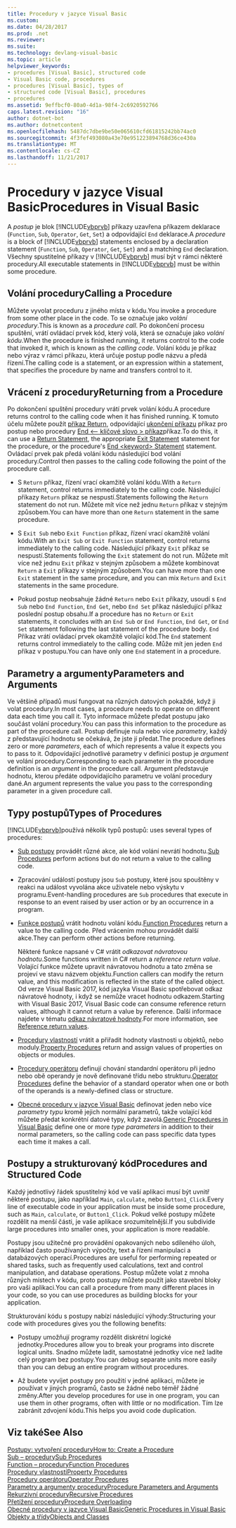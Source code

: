 ```yaml
---
title: Procedury v jazyce Visual Basic
ms.custom: 
ms.date: 04/28/2017
ms.prod: .net
ms.reviewer: 
ms.suite: 
ms.technology: devlang-visual-basic
ms.topic: article
helpviewer_keywords:
- procedures [Visual Basic], structured code
- Visual Basic code, procedures
- procedures [Visual Basic], types of
- structured code [Visual Basic], procedures
- procedures
ms.assetid: 9effbcf0-80a0-4d1a-98f4-2c6920592766
caps.latest.revision: "16"
author: dotnet-bot
ms.author: dotnetcontent
ms.openlocfilehash: 5487dc7dbe9be50e065610cfd61815242bb74ac0
ms.sourcegitcommit: 4f3fef493080a43e70e951223894768d36ce430a
ms.translationtype: MT
ms.contentlocale: cs-CZ
ms.lasthandoff: 11/21/2017
---
```

# <a name="procedures-in-visual-basic"></a><span data-ttu-id="33f33-102">Procedury v jazyce Visual Basic</span><span class="sxs-lookup"><span data-stu-id="33f33-102">Procedures in Visual Basic</span></span>
<span data-ttu-id="33f33-103">A *postup* je blok [!INCLUDE[vbprvb](~/includes/vbprvb-md.md)] příkazy uzavřena příkazem deklarace (`Function`, `Sub`, `Operator`, `Get`, `Set`) a odpovídající `End` deklarace.</span><span class="sxs-lookup"><span data-stu-id="33f33-103">A *procedure* is a block of [!INCLUDE[vbprvb](~/includes/vbprvb-md.md)] statements enclosed by a declaration statement (`Function`, `Sub`, `Operator`, `Get`, `Set`) and a matching `End` declaration.</span></span> <span data-ttu-id="33f33-104">Všechny spustitelné příkazy v [!INCLUDE[vbprvb](~/includes/vbprvb-md.md)] musí být v rámci některé procedury.</span><span class="sxs-lookup"><span data-stu-id="33f33-104">All executable statements in [!INCLUDE[vbprvb](~/includes/vbprvb-md.md)] must be within some procedure.</span></span>  
  
## <a name="calling-a-procedure"></a><span data-ttu-id="33f33-105">Volání procedury</span><span class="sxs-lookup"><span data-stu-id="33f33-105">Calling a Procedure</span></span>  
 <span data-ttu-id="33f33-106">Můžete vyvolat proceduru z jiného místa v kódu.</span><span class="sxs-lookup"><span data-stu-id="33f33-106">You invoke a procedure from some other place in the code.</span></span> <span data-ttu-id="33f33-107">To se označuje jako *volání procedury*.</span><span class="sxs-lookup"><span data-stu-id="33f33-107">This is known as a *procedure call*.</span></span> <span data-ttu-id="33f33-108">Po dokončení procesu spuštění, vrátí ovládací prvek kód, který volá, která se označuje jako *volání kódu*.</span><span class="sxs-lookup"><span data-stu-id="33f33-108">When the procedure is finished running, it returns control to the code that invoked it, which is known as the *calling code*.</span></span> <span data-ttu-id="33f33-109">Volání kódu je příkaz nebo výraz v rámci příkazu, která určuje postup podle názvu a předá řízení.</span><span class="sxs-lookup"><span data-stu-id="33f33-109">The calling code is a statement, or an expression within a statement, that specifies the procedure by name and transfers control to it.</span></span>  
  
## <a name="returning-from-a-procedure"></a><span data-ttu-id="33f33-110">Vrácení z procedury</span><span class="sxs-lookup"><span data-stu-id="33f33-110">Returning from a Procedure</span></span>  
 <span data-ttu-id="33f33-111">Po dokončení spuštění procedury vrátí prvek volání kódu.</span><span class="sxs-lookup"><span data-stu-id="33f33-111">A procedure returns control to the calling code when it has finished running.</span></span> <span data-ttu-id="33f33-112">K tomuto účelu můžete použít [příkaz Return](../../../../visual-basic/language-reference/statements/return-statement.md), odpovídající [ukončení příkazu](../../../../visual-basic/language-reference/statements/exit-statement.md) příkaz pro postup nebo procedury [End \<– klíčové slovo > příkaz](../../../../visual-basic/language-reference/statements/end-keyword-statement.md)příkaz.</span><span class="sxs-lookup"><span data-stu-id="33f33-112">To do this, it can use a [Return Statement](../../../../visual-basic/language-reference/statements/return-statement.md), the appropriate [Exit Statement](../../../../visual-basic/language-reference/statements/exit-statement.md) statement for the procedure, or the procedure's [End \<keyword> Statement](../../../../visual-basic/language-reference/statements/end-keyword-statement.md) statement.</span></span> <span data-ttu-id="33f33-113">Ovládací prvek pak předá volání kódu následující bod volání procedury.</span><span class="sxs-lookup"><span data-stu-id="33f33-113">Control then passes to the calling code following the point of the procedure call.</span></span>  
  
-   <span data-ttu-id="33f33-114">S `Return` příkaz, řízení vrací okamžitě volání kódu.</span><span class="sxs-lookup"><span data-stu-id="33f33-114">With a `Return` statement, control returns immediately to the calling code.</span></span> <span data-ttu-id="33f33-115">Následující příkazy `Return` příkaz se nespustí.</span><span class="sxs-lookup"><span data-stu-id="33f33-115">Statements following the `Return` statement do not run.</span></span> <span data-ttu-id="33f33-116">Můžete mít více než jednu `Return` příkaz v stejným způsobem.</span><span class="sxs-lookup"><span data-stu-id="33f33-116">You can have more than one `Return` statement in the same procedure.</span></span>  
  
-   <span data-ttu-id="33f33-117">S `Exit Sub` nebo `Exit Function` příkaz, řízení vrací okamžitě volání kódu.</span><span class="sxs-lookup"><span data-stu-id="33f33-117">With an `Exit Sub` or `Exit Function` statement, control returns immediately to the calling code.</span></span> <span data-ttu-id="33f33-118">Následující příkazy `Exit` příkaz se nespustí.</span><span class="sxs-lookup"><span data-stu-id="33f33-118">Statements following the `Exit` statement do not run.</span></span> <span data-ttu-id="33f33-119">Můžete mít více než jednu `Exit` příkaz v stejným způsobem a můžete kombinovat `Return` a `Exit` příkazy v stejným způsobem.</span><span class="sxs-lookup"><span data-stu-id="33f33-119">You can have more than one `Exit` statement in the same procedure, and you can mix `Return` and `Exit` statements in the same procedure.</span></span>  
  
-   <span data-ttu-id="33f33-120">Pokud postup neobsahuje žádné `Return` nebo `Exit` příkazy, usoudí s `End Sub` nebo `End Function`, `End Get`, nebo `End Set` příkaz následující příkaz poslední postup obsahu.</span><span class="sxs-lookup"><span data-stu-id="33f33-120">If a procedure has no `Return` or `Exit` statements, it concludes with an `End Sub` or `End Function`, `End Get`, or `End Set` statement following the last statement of the procedure body.</span></span> <span data-ttu-id="33f33-121">`End` Příkaz vrátí ovládací prvek okamžitě volající kód.</span><span class="sxs-lookup"><span data-stu-id="33f33-121">The `End` statement returns control immediately to the calling code.</span></span> <span data-ttu-id="33f33-122">Může mít jen jeden `End` příkaz v postupu.</span><span class="sxs-lookup"><span data-stu-id="33f33-122">You can have only one `End` statement in a procedure.</span></span>  
  
## <a name="parameters-and-arguments"></a><span data-ttu-id="33f33-123">Parametry a argumenty</span><span class="sxs-lookup"><span data-stu-id="33f33-123">Parameters and Arguments</span></span>  
 <span data-ttu-id="33f33-124">Ve většině případů musí fungovat na různých datových pokaždé, když ji volat procedury.</span><span class="sxs-lookup"><span data-stu-id="33f33-124">In most cases, a procedure needs to operate on different data each time you call it.</span></span> <span data-ttu-id="33f33-125">Tyto informace můžete předat postupu jako součást volání procedury.</span><span class="sxs-lookup"><span data-stu-id="33f33-125">You can pass this information to the procedure as part of the procedure call.</span></span> <span data-ttu-id="33f33-126">Postup definuje nula nebo více *parametry*, každý z představující hodnotu se očekává, že jste jí předat.</span><span class="sxs-lookup"><span data-stu-id="33f33-126">The procedure defines zero or more *parameters*, each of which represents a value it expects you to pass to it.</span></span> <span data-ttu-id="33f33-127">Odpovídající jednotlivé parametry v definici postup je *argument* ve volání procedury.</span><span class="sxs-lookup"><span data-stu-id="33f33-127">Corresponding to each parameter in the procedure definition is an *argument* in the procedure call.</span></span> <span data-ttu-id="33f33-128">Argument představuje hodnotu, kterou předáte odpovídajícího parametru ve volání procedury dané.</span><span class="sxs-lookup"><span data-stu-id="33f33-128">An argument represents the value you pass to the corresponding parameter in a given procedure call.</span></span>  
  
## <a name="types-of-procedures"></a><span data-ttu-id="33f33-129">Typy postupů</span><span class="sxs-lookup"><span data-stu-id="33f33-129">Types of Procedures</span></span>  
 [!INCLUDE[vbprvb](~/includes/vbprvb-md.md)]<span data-ttu-id="33f33-130">používá několik typů postupů:</span><span class="sxs-lookup"><span data-stu-id="33f33-130"> uses several types of procedures:</span></span>  
  
-   <span data-ttu-id="33f33-131">[Sub postupy](./sub-procedures.md) provádět různé akce, ale kód volání nevrátí hodnotu.</span><span class="sxs-lookup"><span data-stu-id="33f33-131">[Sub Procedures](./sub-procedures.md) perform actions but do not return a value to the calling code.</span></span>  
  
-   <span data-ttu-id="33f33-132">Zpracování událostí postupy jsou `Sub` postupy, které jsou spouštěny v reakci na událost vyvolána akce uživatele nebo výskytu v programu.</span><span class="sxs-lookup"><span data-stu-id="33f33-132">Event-handling procedures are `Sub` procedures that execute in response to an event raised by user action or by an occurrence in a program.</span></span>  
  
-   <span data-ttu-id="33f33-133">[Funkce postupů](./function-procedures.md) vrátit hodnotu volání kódu.</span><span class="sxs-lookup"><span data-stu-id="33f33-133">[Function Procedures](./function-procedures.md) return a value to the calling code.</span></span> <span data-ttu-id="33f33-134">Před vrácením mohou provádět další akce.</span><span class="sxs-lookup"><span data-stu-id="33f33-134">They can perform other actions before returning.</span></span>

    <span data-ttu-id="33f33-135">Některé funkce napsané v C# vrátit *odkazovat návratovou hodnotu*.</span><span class="sxs-lookup"><span data-stu-id="33f33-135">Some functions written in C# return a *reference return value*.</span></span> <span data-ttu-id="33f33-136">Volající funkce můžete upravit návratovou hodnotu a tato změna se projeví ve stavu názvem objektu.</span><span class="sxs-lookup"><span data-stu-id="33f33-136">Function callers can modify the return value, and this modification is reflected in the state of the called object.</span></span> <span data-ttu-id="33f33-137">Od verze Visual Basic 2017, kód jazyka Visual Basic spotřebovat odkaz návratové hodnoty, i když se nemůže vracet hodnotu odkazem.</span><span class="sxs-lookup"><span data-stu-id="33f33-137">Starting with Visual Basic 2017, Visual Basic code can consume reference return values, although it cannot return a value by reference.</span></span> <span data-ttu-id="33f33-138">Další informace najdete v tématu [odkaz návratové hodnoty](ref-return-values.md).</span><span class="sxs-lookup"><span data-stu-id="33f33-138">For more information, see [Reference return values](ref-return-values.md).</span></span>
  
-   <span data-ttu-id="33f33-139">[Procedury vlastností](./property-procedures.md) vrátit a přiřadit hodnoty vlastnosti u objektů, nebo moduly.</span><span class="sxs-lookup"><span data-stu-id="33f33-139">[Property Procedures](./property-procedures.md) return and assign values of properties on objects or modules.</span></span>  
  
-   <span data-ttu-id="33f33-140">[Procedury operátoru](./operator-procedures.md) definují chování standardní operátoru při jedno nebo obě operandy je nově definované třídu nebo strukturu.</span><span class="sxs-lookup"><span data-stu-id="33f33-140">[Operator Procedures](./operator-procedures.md) define the behavior of a standard operator when one or both of the operands is a newly-defined class or structure.</span></span>  
  
-   <span data-ttu-id="33f33-141">[Obecné procedury v jazyce Visual Basic](../../../../visual-basic/programming-guide/language-features/data-types/generic-procedures.md) definovat jeden nebo více *parametry typu* kromě jejich normální parametrů, takže volající kód můžete předat konkrétní datové typy, když zavolá.</span><span class="sxs-lookup"><span data-stu-id="33f33-141">[Generic Procedures in Visual Basic](../../../../visual-basic/programming-guide/language-features/data-types/generic-procedures.md) define one or more *type parameters* in addition to their normal parameters, so the calling code can pass specific data types each time it makes a call.</span></span>  
  
## <a name="procedures-and-structured-code"></a><span data-ttu-id="33f33-142">Postupy a strukturovaný kód</span><span class="sxs-lookup"><span data-stu-id="33f33-142">Procedures and Structured Code</span></span>  
 <span data-ttu-id="33f33-143">Každý jednotlivý řádek spustitelný kód ve vaší aplikaci musí být uvnitř některé postupu, jako například `Main`, `calculate`, nebo `Button1_Click`.</span><span class="sxs-lookup"><span data-stu-id="33f33-143">Every line of executable code in your application must be inside some procedure, such as `Main`, `calculate`, or `Button1_Click`.</span></span> <span data-ttu-id="33f33-144">Pokud velké postupy můžete rozdělit na menší části, je vaše aplikace srozumitelnější.</span><span class="sxs-lookup"><span data-stu-id="33f33-144">If you subdivide large procedures into smaller ones, your application is more readable.</span></span>  
  
 <span data-ttu-id="33f33-145">Postupy jsou užitečné pro provádění opakovaných nebo sdíleného úloh, například často používaných výpočty, text a řízení manipulaci a databázových operací.</span><span class="sxs-lookup"><span data-stu-id="33f33-145">Procedures are useful for performing repeated or shared tasks, such as frequently used calculations, text and control manipulation, and database operations.</span></span> <span data-ttu-id="33f33-146">Postup můžete volat z mnoha různých místech v kódu, proto postupy můžete použít jako stavební bloky pro vaši aplikaci.</span><span class="sxs-lookup"><span data-stu-id="33f33-146">You can call a procedure from many different places in your code, so you can use procedures as building blocks for your application.</span></span>  
  
 <span data-ttu-id="33f33-147">Strukturování kódu s postupy nabízí následující výhody:</span><span class="sxs-lookup"><span data-stu-id="33f33-147">Structuring your code with procedures gives you the following benefits:</span></span>  
  
-   <span data-ttu-id="33f33-148">Postupy umožňují programy rozdělit diskrétní logické jednotky.</span><span class="sxs-lookup"><span data-stu-id="33f33-148">Procedures allow you to break your programs into discrete logical units.</span></span> <span data-ttu-id="33f33-149">Snadno můžete ladit, samostatné jednotky více než ladíte celý program bez postupy.</span><span class="sxs-lookup"><span data-stu-id="33f33-149">You can debug separate units more easily than you can debug an entire program without procedures.</span></span>  
  
-   <span data-ttu-id="33f33-150">Až budete vyvíjet postupy pro použití v jedné aplikaci, můžete je používat v jiných programů, často se žádné nebo téměř žádné změny.</span><span class="sxs-lookup"><span data-stu-id="33f33-150">After you develop procedures for use in one program, you can use them in other programs, often with little or no modification.</span></span> <span data-ttu-id="33f33-151">Tím lze zabránit zdvojení kódu.</span><span class="sxs-lookup"><span data-stu-id="33f33-151">This helps you avoid code duplication.</span></span>  
  
## <a name="see-also"></a><span data-ttu-id="33f33-152">Viz také</span><span class="sxs-lookup"><span data-stu-id="33f33-152">See Also</span></span>  
 [<span data-ttu-id="33f33-153">Postupy: vytvoření procedury</span><span class="sxs-lookup"><span data-stu-id="33f33-153">How to: Create a Procedure</span></span>](./how-to-create-a-procedure.md)  
 [<span data-ttu-id="33f33-154">Sub – procedury</span><span class="sxs-lookup"><span data-stu-id="33f33-154">Sub Procedures</span></span>](./sub-procedures.md)  
 [<span data-ttu-id="33f33-155">Function – procedury</span><span class="sxs-lookup"><span data-stu-id="33f33-155">Function Procedures</span></span>](./function-procedures.md)  
 [<span data-ttu-id="33f33-156">Procedury vlastností</span><span class="sxs-lookup"><span data-stu-id="33f33-156">Property Procedures</span></span>](./property-procedures.md)  
 [<span data-ttu-id="33f33-157">Procedury operátoru</span><span class="sxs-lookup"><span data-stu-id="33f33-157">Operator Procedures</span></span>](./operator-procedures.md)  
 [<span data-ttu-id="33f33-158">Parametry a argumenty procedury</span><span class="sxs-lookup"><span data-stu-id="33f33-158">Procedure Parameters and Arguments</span></span>](./procedure-parameters-and-arguments.md)  
 [<span data-ttu-id="33f33-159">Rekurzivní procedury</span><span class="sxs-lookup"><span data-stu-id="33f33-159">Recursive Procedures</span></span>](./recursive-procedures.md)  
 [<span data-ttu-id="33f33-160">Přetížení procedury</span><span class="sxs-lookup"><span data-stu-id="33f33-160">Procedure Overloading</span></span>](./procedure-overloading.md)  
 [<span data-ttu-id="33f33-161">Obecné procedury v jazyce Visual Basic</span><span class="sxs-lookup"><span data-stu-id="33f33-161">Generic Procedures in Visual Basic</span></span>](../../../../visual-basic/programming-guide/language-features/data-types/generic-procedures.md)  
 [<span data-ttu-id="33f33-162">Objekty a třídy</span><span class="sxs-lookup"><span data-stu-id="33f33-162">Objects and Classes</span></span>](../../../../visual-basic/programming-guide/language-features/objects-and-classes/index.md)
